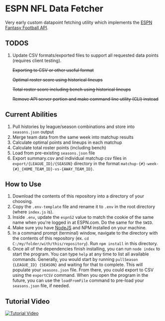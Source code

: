 # ESPN NFL Data Fetcher

Very early custom datapoint fetching utility which implements the [ESPN Fantasy Football API](http://espn-fantasy-football-api.s3-website.us-east-2.amazonaws.com/).

## TODOS

1. Update CSV formats/exported files to support all requested data points (requires client testing).

    ~~Exporting to CSV or other useful format~~

    ~~Optimal roster score using historical lineups~~

    ~~Total roster score including bench using historical lineups~~

    ~~Remove API server portion and make command line utility (CLI) instead~~

## Current Abilities

1. Pull histories by league/season combinations and store into `seasons.json` output
2. Merge team data from the same week into matchup results
3. Calculate optimal points and lineups in each matchup
4. Calculate total roster points (including bench)
5. Load from pre-existing `seasons.json` file
6. Export summary.csv and individual matchup csv files in `export/{LEAGUE_ID}/{SEASON}` directory in the format `matchup-{#}-week-{#}_{HOME_TEAM_ID}-vs-{AWAY_TEAM_ID}`.

## How to Use

1. Download the contents of this repository into a directory of your choosing.
2. Copy the `.env-template` file and rename it to `.env` in the root directory (where `index.js` is).
3. Inside `.env`, update the `espnS2` value to match the cookie of the same name when you're logged in at ESPN.com. Do the same for the `SWID`.
4. Make sure you have [NodeJS](https://nodejs.org/en/) and NPM installed on your machine.
5. In a command prompt (terminal) window, navigate to the directory with the contents of this repository (ex. `cd C:/my/folder/with/this/repository`). Run `npm install` in this directory.
6. Once all of the dependencies finish installing, you can run `node index` to start the program. You can type `help` at any time to list all available commands. Generally, you would start by running `pullSeason {LEAGUE_ID} {SEASON}` and waiting for that to complete. This will populate your `seasons.json` file. From there, you could export to CSV using the `exportCSV` command. When you open the program in the future, you can use the `loadFromFile` command to pre-load your `seasons.json` file, if needed.

## Tutorial Video

[![Tutorial Video](http://img.youtube.com/vi/VEXyEH2WI6s/0.jpg)](http://www.youtube.com/watch?v=VEXyEH2WI6s)
